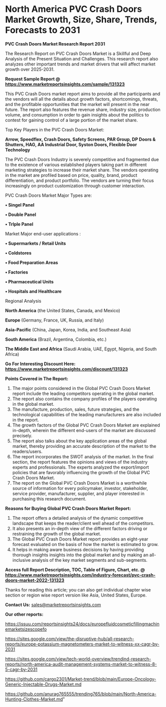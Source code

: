 # North America PVC Crash Doors Market Growth, Size, Share, Trends, Forecasts to 2031

<strong>PVC Crash Doors Market Research Report 2031</strong>

The Research Report on PVC Crash Doors Market is a Skillful and Deep Analysis of the Present Situation and Challenges. This research report also analyzes other important trends and market drivers that will affect market growth over 2025-2031.

<strong>Request Sample Report @ <a href=https://www.marketreportsinsights.com/sample/131323>https://www.marketreportsinsights.com/sample/131323</a></strong>

This PVC Crash Doors market report aims to provide all the participants and the vendors will all the details about growth factors, shortcomings, threats, and the profitable opportunities that the market will present in the near future. The report also features the revenue share, industry size, production volume, and consumption in order to gain insights about the politics to contest for gaining control of a large portion of the market share.

Top Key Players in the PVC Crash Doors Market:

<strong>Arrow, Speedflex, Crash Doors, Safety Screens, PAR Group, DP Doors & Shutters, HAG, AA Industrial Door, Syston Doors, Flexible Door Technology</strong>

The PVC Crash Doors Industry is severely competitive and fragmented due to the existence of various established players taking part in different marketing strategies to increase their market share. The vendors operating in the market are profiled based on price, quality, brand, product differentiation, and product portfolio. The vendors are turning their focus increasingly on product customization through customer interaction.

PVC Crash Doors Market Major Types are:

<strong>• Singel Panel

• Double Panel

• Trlple Panel</strong>

Market Major end-user applications :

<strong>• Supermarkets / Retail Units

• Coldstores

• Food Preparation Areas

• Factories

• Pharmaceutical Units

• Hospitals and Healthcare</strong>

Regional Analysis

</u><strong><b>North America</b></strong> (the United States, Canada, and Mexico)

<strong><b>Europe </b></strong>(Germany, France, UK, Russia, and Italy)

<strong><b>Asia-Pacific</b></strong> (China, Japan, Korea, India, and Southeast Asia)

<strong><b>South America</b></strong> (Brazil, Argentina, Colombia, etc.)

<strong><b>The Middle East and Africa</b></strong> (Saudi Arabia, UAE, Egypt, Nigeria, and South Africa)

<strong>Go For Interesting Discount Here: <a href=https://www.marketreportsinsights.com/discount/131323>https://www.marketreportsinsights.com/discount/131323</a></strong>

<strong>Points Covered in The Report:</strong>
<ol>
  <li>The major points considered in the Global PVC Crash Doors Market report include the leading competitors operating in the global market.</li>
  <li>The report also contains the company profiles of the players operating in the global market.</li>
  <li>The manufacture, production, sales, future strategies, and the technological capabilities of the leading manufacturers are also included in the report.</li>
  <li>The growth factors of the Global PVC Crash Doors Market are explained in-depth, wherein the different end-users of the market are discussed precisely.</li>
  <li>The report also talks about the key application areas of the global market, thereby providing an accurate description of the market to the readers/users.</li>
  <li>The report incorporates the SWOT analysis of the market. In the final section, the report features the opinions and views of the industry experts and professionals. The experts analyzed the export/import policies that are favorably influencing the growth of the Global PVC Crash Doors Market.</li>
  <li>The report on the Global PVC Crash Doors Market is a worthwhile source of information for every policymaker, investor, stakeholder, service provider, manufacturer, supplier, and player interested in purchasing this research document.</li>
</ol>
<strong>Reasons for Buying Global PVC Crash Doors Market Report:</strong>

<ol>
  <li>The report offers a detailed analysis of the dynamic competitive landscape that keeps the reader/client well ahead of the competitors.</li>
  <li>It also presents an in-depth view of the different factors driving or restraining the growth of the global market.</li>
  <li>The Global PVC Crash Doors Market report provides an eight-year forecast evaluated on the basis of how the market is estimated to grow.</li>
  <li>It helps in making aware business decisions by having providing thorough insights insights into the global market and by making an all-inclusive analysis of the key market segments and sub-segments.</li>
</ol>
<strong>Access full Report Description, TOC, Table of Figure, Chart, etc. @ <a href=https://www.marketreportsinsights.com/industry-forecast/pvc-crash-doors-market-2022-131323>https://www.marketreportsinsights.com/industry-forecast/pvc-crash-doors-market-2022-131323</a></strong>


Thanks for reading this article; you can also get individual chapter wise section or region wise report version like Asia, United States, Europe.

<strong>Contact Us:</strong>
sales@marketreportsinsights.com

<strong>Our other reports:</strong>

<a href=https://issuu.com/reportsinsights24/docs/europefluidcosmeticfillingmachinemarketsizescopefo>https://issuu.com/reportsinsights24/docs/europefluidcosmeticfillingmachinemarketsizescopefo</a>

<a href=https://sites.google.com/view/the-disruptive-hub/all-research-reports/europe-potassium-magnetometers-market-to-witness-xx-cagr-by-2031>https://sites.google.com/view/the-disruptive-hub/all-research-reports/europe-potassium-magnetometers-market-to-witness-xx-cagr-by-2031</a>

<a href=https://sites.google.com/view/tech-world-overview/trendind-research-reports/north-america-audit-management-systems-market-to-witness-8-5-cagr-by-2031>https://sites.google.com/view/tech-world-overview/trendind-research-reports/north-america-audit-management-systems-market-to-witness-8-5-cagr-by-2031</a>

<a href=https://github.com/cargo2301/Market-trend/blob/main/Europe-Oncology-Generic-Injectable-Drugs-Market.md>https://github.com/cargo2301/Market-trend/blob/main/Europe-Oncology-Generic-Injectable-Drugs-Market.md</a>

<a href=https://github.com/anurag765555/trending765/blob/main/North-America-Hunting-Clothes-Market.md>https://github.com/anurag765555/trending765/blob/main/North-America-Hunting-Clothes-Market.md</a>"

